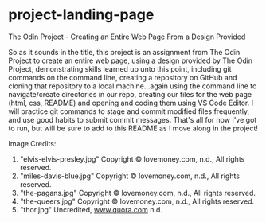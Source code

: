 # project-landing-page
The Odin Project - Creating an Entire Web Page From a Design Provided

So as it sounds in the title, this project is an assignment from The Odin Project to create an entire web page, using a design provided by The Odin Project, demonstrating skills learned up unto this point, including git commands on the command line, creating a repository on GitHub and cloning that repository to a local machine...again using the command line to navigate/create directories in our repo, creating our files for the web page (html, css, README) and opening and coding them using VS Code Editor. I will practice git commands to stage and commit modified files frequently, and use good habits to submit commit messages. That's all for now I've got to run, but will be sure to add to this README as I move along in the project!




Image Credits:

1. "elvis-elvis-presley.jpg" Copyright © lovemoney.com, n.d., All rights reserved.
2. "miles-davis-blue.jpg" Copyright © lovemoney.com, n.d., All rights reserved.
3. "the-pagans.jpg" Copyright © lovemoney.com, n.d., All rights reserved.
4. "the-queers.jpg" Copyright © lovemoney.com, n.d., All rights reserved.
5. "thor.jpg" Uncredited, www.quora.com n.d.
